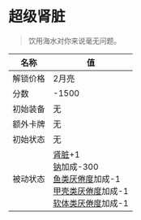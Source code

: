 # 超级肾脏  
> 饮用海水对你来说毫无问题。  
  
名称  |  值  
----  |  ----  
解锁价格  |  2月亮  
分数  |  -1500  
初始装备  |  无  
额外卡牌  |  无  
初始状态  |  无  
被动状态  |  [肾脏](IfKidneys.md)+1<br>[钠](Sodium.md)加成-300<br>[鱼类<nobr>厌倦度</nobr>](SaturationFish.md)加成-1<br>[甲壳类<nobr>厌倦度</nobr>](SaturationCrustaceans.md)加成-1<br>[软体类<nobr>厌倦度</nobr>](SaturationMollusks.md)加成-1  
